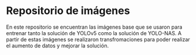 # Repositorio de imágenes

En este repositorio se encuentran las imágenes base que se usaron para entrenar tanto la solución de YOLOv5 como la solución de YOLO-NAS. A partir de estas imágenes se realizaron transfromaciones para poder realizar el aumento de datos y mejorar la solución.
